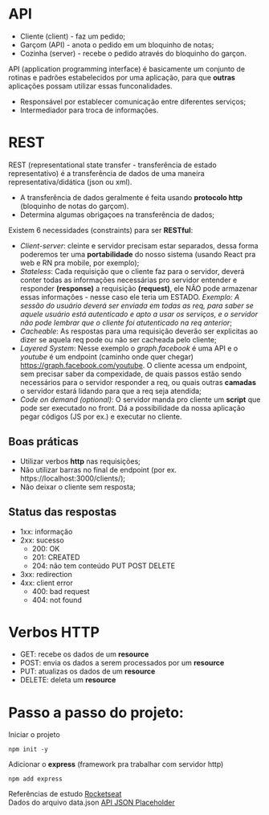 # API

- Cliente (client) - faz um pedido;
- Garçom (API) - anota o pedido em um bloquinho de notas;
- Cozinha (server) - recebe o pedido através do bloquinho do garçon.

API (application programming interface) é basicamente um conjunto de rotinas e padrões estabelecidos por uma aplicação, para que **outras** aplicações possam utilizar essas funconalidades.

- Responsável por establecer comunicação entre diferentes serviços;
- Intermediador para troca de informações.

# REST

REST (representational state transfer - transferência de estado representativo) é a transferência de dados de uma maneira representativa/didática (json ou xml).

- A transferência de dados geralmente é feita usando **protocolo http** (bloquinho de notas do garçom).
- Determina algumas obrigaçoes na transferência de dados;

Existem 6 necessidades (constraints) para ser **RESTful**:
- _Client-server_: cleinte e servidor precisam estar separados, dessa forma poderemos ter uma **portabilidade** do nosso sistema (usando React pra web e RN pra mobile, por exemplo);
- _Stateless_: Cada requisição que o cliente faz para o servidor, deverá conter todas as informações necessárias pro servidor entender e responder **(response)** a requisição **(request)**, ele NÃO pode armazenar essas informações - nesse caso ele teria um ESTADO. _Exemplo: A sessão do usuário deverá ser enviada em todas as req, para saber se aquele usuário está autenticado e apto a usar os serviços, e o servidor não pode lembrar que o cliente foi atutenticado na req anterior_;
- _Cacheable_: As respostas para uma requisição deverão ser explicitas ao dizer se aquela req pode ou não ser cacheada pelo cliente;
- _Layered System_: Nesse exemplo o _graph.facebook_ é uma API e o _youtube_ é um endpoint (caminho onde quer chegar) https://graph.facebook.com/youtube. O cliente acessa um endpoint, sem precisar saber da compexidade, de quais passos estão sendo necessários para o servidor responder a req, ou quais outras **camadas** o servidor estará lidando para que a req seja atendida; 
- _Code on demand (optional)_: O servidor manda pro cliente um **script** que pode ser executado no front. Dá a possibilidade da nossa aplicação pegar códigos (JS por ex.) e executar no cliente.

## Boas práticas
- Utilizar verbos **http** nas requisições;
- Não utilizar barras no final de endpoint (por ex. https://localhost:3000/clients/);
- Não deixar o cliente sem resposta;

## Status das respostas
- 1xx: informação
- 2xx: sucesso
    - 200: OK
    - 201: CREATED
    - 204: não tem conteúdo PUT POST DELETE
- 3xx: redirection
- 4xx: client error
    - 400: bad request
    - 404: not found

# Verbos HTTP
- GET: recebe os dados de um **resource**
- POST: envia os dados a serem processados por um **resource**
- PUT: atualizas os dados de um **resource**
- DELETE: deleta um **resource**

# Passo a passo do projeto:
Iniciar o projeto
```
npm init -y
```
Adicionar o **express** (framework pra trabalhar com servidor http)
```
npm add express 
```


Referências de estudo [Rocketseat](https://www.youtube.com/watch?v=ghTrp1x_1As)
\
Dados do arquivo data.json [API JSON Placeholder](https://jsonplaceholder.typicode.com)